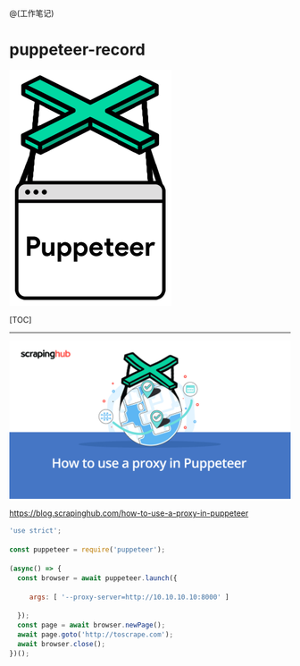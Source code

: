 @(工作笔记)

# puppeteer-record

![Alt text](./1594205281258.png)



[TOC]

---

![img](Puppeteer-Proxy-Blog.gif)

<https://blog.scrapinghub.com/how-to-use-a-proxy-in-puppeteer>

```javascript
'use strict';

const puppeteer = require('puppeteer');

(async() => {
  const browser = await puppeteer.launch({

     args: [ '--proxy-server=http://10.10.10.10:8000' ]

  });
  const page = await browser.newPage();
  await page.goto('http://toscrape.com');
  await browser.close();
})();
```

